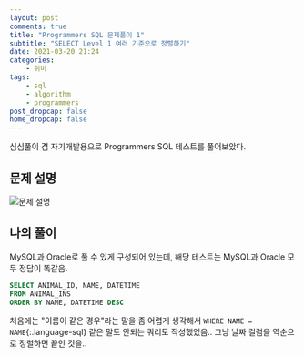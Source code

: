 ```yaml
---
layout: post
comments: true
title: "Programmers SQL 문제풀이 1"
subtitle: "SELECT Level 1 여러 기준으로 정렬하기"
date: 2021-03-20 21:24
categories:
    - 취미
tags:
    - sql
    - algorithm
    - programmers
post_dropcap: false
home_dropcap: false
---
```


심심풀이 겸 자기개발용으로 Programmers SQL 테스트를 풀어보았다.

## 문제 설명

![문제 설명](https://cdn.jsdelivr.net/gh/selosele/selosele.github.io/assets/images/post/programmers-sql-59404_img01.png)

## 나의 풀이

MySQL과 Oracle로 풀 수 있게 구성되어 있는데, 해당 테스트는 MySQL과 Oracle 모두 정답이 똑같음.

```sql
SELECT ANIMAL_ID, NAME, DATETIME
FROM ANIMAL_INS
ORDER BY NAME, DATETIME DESC
```

처음에는 "이름이 같은 경우"라는 말을 좀 어렵게 생각해서 ```WHERE NAME = NAME```{:.language-sql} 같은 말도 안되는 쿼리도 작성했었음.. 그냥 날짜 컬럼을 역순으로 정렬하면 끝인 것을..